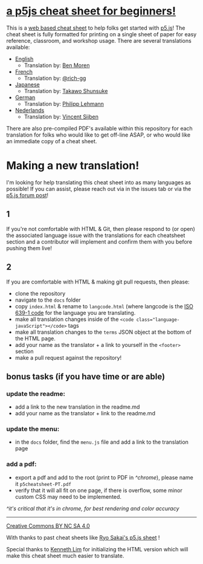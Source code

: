 # [a p5js cheat sheet for beginners!](https://bmoren.github.io/p5js-cheat-sheet/)

This is a [web based cheat sheet]() to help folks get started with [p5.js](http://p5js.org)! The cheat sheet is fully formatted for printing on a single sheet of paper for easy reference, classroom, and workshop usage. There are several translations available:

+ [English](https://bmoren.github.io/p5js-cheat-sheet/)
  + Translation by: [Ben Moren](https://github.com/bmoren)
+ [French](https://bmoren.github.io/p5js-cheat-sheet/fr.html)
  + Translation by: [@rich-gg](https://github.com/rich-gg)
+ [Japanese](https://bmoren.github.io/p5js-cheat-sheet/ja.html)
  + Translation by: [Takawo Shunsuke](https://twitter.com/takawo)
+ [German](https://bmoren.github.io/p5js-cheat-sheet/de.html)
   + Translation by: [Philipp Lehmann](https://github.com/philipp-lehmann)
+ [Nederlands](https://bmoren.github.io/p5js-cheat-sheet/nl.html)
  + Translation by: [Vincent Sijben](https://github.com/vincentsijben)

There are also pre-compiled PDF's available within this repository for each translation for folks who would like to get off-line ASAP, or who would like an immediate copy of a cheat sheet.

# Making a new translation!

I'm looking for help translating this cheat sheet into as many languages as possible! If you can assist, please reach out via in the issues tab or via the [p5.js forum post](https://discourse.processing.org/t/a-p5-js-cheat-sheet-for-beginners/8236/7)!

## 1
If you're not comfortable with HTML & Git, then please respond to (or open) the associated language issue with the translations for each cheatsheet section and a contributor will implement and confirm them with you before pushing them live!

## 2
If you are comfortable with HTML & making git pull requests, then please:
+ clone the repository
+ navigate to the `docs` folder
+ copy `index.html` & rename to `langcode.html` (where langcode is the [ISO 639-1 code](https://en.wikipedia.org/wiki/List_of_ISO_639-1_codes) for the language you are translating.
+ make all translation changes inside of the  `<code class="language-javaScript"></code>` tags
+ make all translation changes to the `terms` JSON object at the bottom of the HTML page. 
+ add your name as the translator + a link to yourself in the `<footer>` section
+ make a pull request against the repository!

## bonus tasks (if you have time or are able)
### update the readme:
+ add a link to the new translation in the readme.md
+ add your name as the translator + link to the readme.md

### update the menu:
+ in the `docs` folder, find the `menu.js` file and add a link to the translation page

### add a pdf:
+ export a pdf and add to the root (print to PDF in *^chrome*), please name it `p5cheatsheet-PT.pdf`
+ verify that it will all fit on one page, if there is overflow, some minor custom CSS may need to be implemented.

*^it's critical that it's in chrome, for best rendering and color accuracy*

---

[Creative Commons BY NC SA 4.0](https://creativecommons.org/licenses/by-nc-sa/4.0/)

With thanks to past cheat sheets like [Ryo Sakai's p5.js sheet](https://twitter.com/ryodejaneiro/status/827314983948210176) !

Special thanks to [Kenneth Lim](https://github.com/limzykenneth) for initializing the HTML version which will make this cheat sheet much easier to translate.
